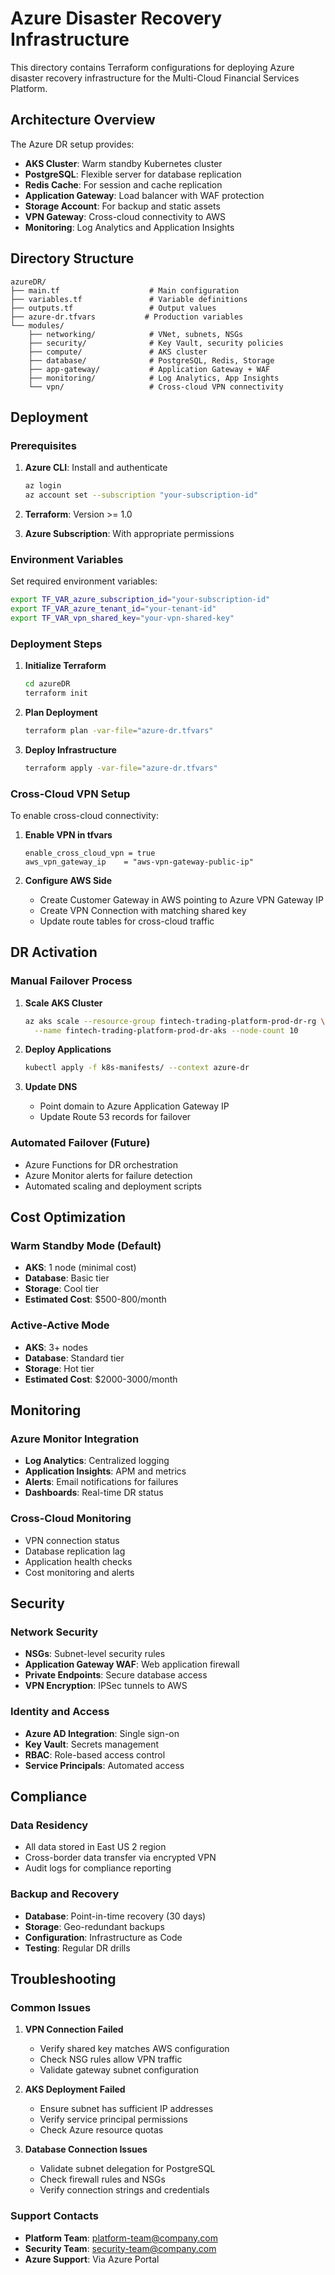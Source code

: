 # Azure Disaster Recovery Infrastructure

This directory contains Terraform configurations for deploying Azure disaster recovery infrastructure for the Multi-Cloud Financial Services Platform.

## Architecture Overview

The Azure DR setup provides:
- **AKS Cluster**: Warm standby Kubernetes cluster
- **PostgreSQL**: Flexible server for database replication
- **Redis Cache**: For session and cache replication
- **Application Gateway**: Load balancer with WAF protection
- **Storage Account**: For backup and static assets
- **VPN Gateway**: Cross-cloud connectivity to AWS
- **Monitoring**: Log Analytics and Application Insights

## Directory Structure

```
azureDR/
├── main.tf                    # Main configuration
├── variables.tf               # Variable definitions
├── outputs.tf                 # Output values
├── azure-dr.tfvars           # Production variables
└── modules/
    ├── networking/            # VNet, subnets, NSGs
    ├── security/              # Key Vault, security policies
    ├── compute/               # AKS cluster
    ├── database/              # PostgreSQL, Redis, Storage
    ├── app-gateway/           # Application Gateway + WAF
    ├── monitoring/            # Log Analytics, App Insights
    └── vpn/                   # Cross-cloud VPN connectivity
```

## Deployment

### Prerequisites

1. **Azure CLI**: Install and authenticate
   ```bash
   az login
   az account set --subscription "your-subscription-id"
   ```

2. **Terraform**: Version >= 1.0
3. **Azure Subscription**: With appropriate permissions

### Environment Variables

Set required environment variables:
```bash
export TF_VAR_azure_subscription_id="your-subscription-id"
export TF_VAR_azure_tenant_id="your-tenant-id"
export TF_VAR_vpn_shared_key="your-vpn-shared-key"
```

### Deployment Steps

1. **Initialize Terraform**
   ```bash
   cd azureDR
   terraform init
   ```

2. **Plan Deployment**
   ```bash
   terraform plan -var-file="azure-dr.tfvars"
   ```

3. **Deploy Infrastructure**
   ```bash
   terraform apply -var-file="azure-dr.tfvars"
   ```

### Cross-Cloud VPN Setup

To enable cross-cloud connectivity:

1. **Enable VPN in tfvars**
   ```hcl
   enable_cross_cloud_vpn = true
   aws_vpn_gateway_ip    = "aws-vpn-gateway-public-ip"
   ```

2. **Configure AWS Side**
   - Create Customer Gateway in AWS pointing to Azure VPN Gateway IP
   - Create VPN Connection with matching shared key
   - Update route tables for cross-cloud traffic

## DR Activation

### Manual Failover Process

1. **Scale AKS Cluster**
   ```bash
   az aks scale --resource-group fintech-trading-platform-prod-dr-rg \
     --name fintech-trading-platform-prod-dr-aks --node-count 10
   ```

2. **Deploy Applications**
   ```bash
   kubectl apply -f k8s-manifests/ --context azure-dr
   ```

3. **Update DNS**
   - Point domain to Azure Application Gateway IP
   - Update Route 53 records for failover

### Automated Failover (Future)

- Azure Functions for DR orchestration
- Azure Monitor alerts for failure detection
- Automated scaling and deployment scripts

## Cost Optimization

### Warm Standby Mode (Default)
- **AKS**: 1 node (minimal cost)
- **Database**: Basic tier
- **Storage**: Cool tier
- **Estimated Cost**: $500-800/month

### Active-Active Mode
- **AKS**: 3+ nodes
- **Database**: Standard tier
- **Storage**: Hot tier
- **Estimated Cost**: $2000-3000/month

## Monitoring

### Azure Monitor Integration
- **Log Analytics**: Centralized logging
- **Application Insights**: APM and metrics
- **Alerts**: Email notifications for failures
- **Dashboards**: Real-time DR status

### Cross-Cloud Monitoring
- VPN connection status
- Database replication lag
- Application health checks
- Cost monitoring and alerts

## Security

### Network Security
- **NSGs**: Subnet-level security rules
- **Application Gateway WAF**: Web application firewall
- **Private Endpoints**: Secure database access
- **VPN Encryption**: IPSec tunnels to AWS

### Identity and Access
- **Azure AD Integration**: Single sign-on
- **Key Vault**: Secrets management
- **RBAC**: Role-based access control
- **Service Principals**: Automated access

## Compliance

### Data Residency
- All data stored in East US 2 region
- Cross-border data transfer via encrypted VPN
- Audit logs for compliance reporting

### Backup and Recovery
- **Database**: Point-in-time recovery (30 days)
- **Storage**: Geo-redundant backups
- **Configuration**: Infrastructure as Code
- **Testing**: Regular DR drills

## Troubleshooting

### Common Issues

1. **VPN Connection Failed**
   - Verify shared key matches AWS configuration
   - Check NSG rules allow VPN traffic
   - Validate gateway subnet configuration

2. **AKS Deployment Failed**
   - Ensure subnet has sufficient IP addresses
   - Verify service principal permissions
   - Check Azure resource quotas

3. **Database Connection Issues**
   - Validate subnet delegation for PostgreSQL
   - Check firewall rules and NSGs
   - Verify connection strings and credentials

### Support Contacts
- **Platform Team**: platform-team@company.com
- **Security Team**: security-team@company.com
- **Azure Support**: Via Azure Portal